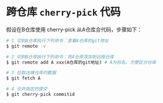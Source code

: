 # 跨仓库 `cherry-pick` 代码

假设在B仓库使用 cherry-pick 从A仓库合代码，步骤如下：

```bash
# 1 切到A仓库执行下列命令：查看A仓库的git地址
$ git remote -v

# 2 切到B仓库执行下列命令：将A仓库添加到远程仓库
$ git remote add A xxx(A仓库的git地址) # A为别名，方便区分仓库

# 3 拉取远端仓库的数据
$ git fetch A 

# 4 合并指定的提交
$ git cherry-pick commitid
```

